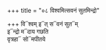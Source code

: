 +++
title = "०८ विश्वमित्सवनं सुतमिन्द्रो"

+++
वि᳓श्वम् इ᳓त् स᳓वनं सुत᳓म्  
इ᳓न्द्रो म᳓दाय गछति  
वृत्रहा᳓ सो᳓मपीतये